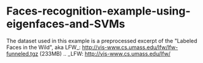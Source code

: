 # Faces-recognition-example-using-eigenfaces-and-SVMs


The dataset used in this example is a preprocessed excerpt of the
"Labeled Faces in the Wild", aka LFW_:
  http://vis-www.cs.umass.edu/lfw/lfw-funneled.tgz (233MB)
.. _LFW: http://vis-www.cs.umass.edu/lfw/
